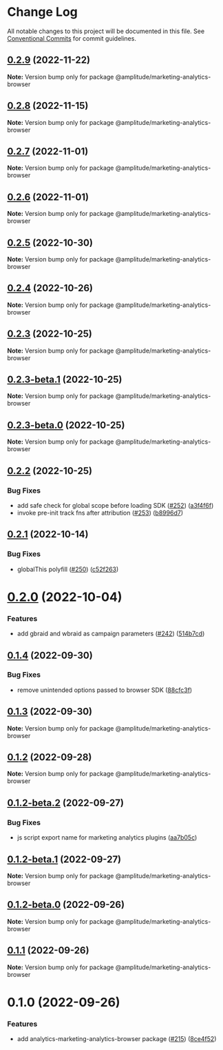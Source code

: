 # Change Log

All notable changes to this project will be documented in this file.
See [Conventional Commits](https://conventionalcommits.org) for commit guidelines.

## [0.2.9](https://github.com/amplitude/Amplitude-TypeScript/compare/@amplitude/marketing-analytics-browser@0.2.8...@amplitude/marketing-analytics-browser@0.2.9) (2022-11-22)

**Note:** Version bump only for package @amplitude/marketing-analytics-browser





## [0.2.8](https://github.com/amplitude/Amplitude-TypeScript/compare/@amplitude/marketing-analytics-browser@0.2.7...@amplitude/marketing-analytics-browser@0.2.8) (2022-11-15)

**Note:** Version bump only for package @amplitude/marketing-analytics-browser





## [0.2.7](https://github.com/amplitude/Amplitude-TypeScript/compare/@amplitude/marketing-analytics-browser@0.2.6...@amplitude/marketing-analytics-browser@0.2.7) (2022-11-01)

**Note:** Version bump only for package @amplitude/marketing-analytics-browser





## [0.2.6](https://github.com/amplitude/Amplitude-TypeScript/compare/@amplitude/marketing-analytics-browser@0.2.5...@amplitude/marketing-analytics-browser@0.2.6) (2022-11-01)

**Note:** Version bump only for package @amplitude/marketing-analytics-browser





## [0.2.5](https://github.com/amplitude/Amplitude-TypeScript/compare/@amplitude/marketing-analytics-browser@0.2.4...@amplitude/marketing-analytics-browser@0.2.5) (2022-10-30)

**Note:** Version bump only for package @amplitude/marketing-analytics-browser





## [0.2.4](https://github.com/amplitude/Amplitude-TypeScript/compare/@amplitude/marketing-analytics-browser@0.2.3...@amplitude/marketing-analytics-browser@0.2.4) (2022-10-26)

**Note:** Version bump only for package @amplitude/marketing-analytics-browser





## [0.2.3](https://github.com/amplitude/Amplitude-TypeScript/compare/@amplitude/marketing-analytics-browser@0.2.3-beta.1...@amplitude/marketing-analytics-browser@0.2.3) (2022-10-25)

**Note:** Version bump only for package @amplitude/marketing-analytics-browser





## [0.2.3-beta.1](https://github.com/amplitude/Amplitude-TypeScript/compare/@amplitude/marketing-analytics-browser@0.2.3-beta.0...@amplitude/marketing-analytics-browser@0.2.3-beta.1) (2022-10-25)

**Note:** Version bump only for package @amplitude/marketing-analytics-browser





## [0.2.3-beta.0](https://github.com/amplitude/Amplitude-TypeScript/compare/@amplitude/marketing-analytics-browser@0.2.2...@amplitude/marketing-analytics-browser@0.2.3-beta.0) (2022-10-25)

**Note:** Version bump only for package @amplitude/marketing-analytics-browser





## [0.2.2](https://github.com/amplitude/Amplitude-TypeScript/compare/@amplitude/marketing-analytics-browser@0.2.1...@amplitude/marketing-analytics-browser@0.2.2) (2022-10-25)


### Bug Fixes

* add safe check for global scope before loading SDK ([#252](https://github.com/amplitude/Amplitude-TypeScript/issues/252)) ([a3f4f6f](https://github.com/amplitude/Amplitude-TypeScript/commit/a3f4f6f7b11abd9cdbdf064e31e32d5fc3e92031))
* invoke pre-init track fns after attribution ([#253](https://github.com/amplitude/Amplitude-TypeScript/issues/253)) ([b8996d7](https://github.com/amplitude/Amplitude-TypeScript/commit/b8996d793f74d388c1a96e0cde5c0ac060c1e565))





## [0.2.1](https://github.com/amplitude/Amplitude-TypeScript/compare/@amplitude/marketing-analytics-browser@0.2.0...@amplitude/marketing-analytics-browser@0.2.1) (2022-10-14)


### Bug Fixes

* globalThis polyfill ([#250](https://github.com/amplitude/Amplitude-TypeScript/issues/250)) ([c52f263](https://github.com/amplitude/Amplitude-TypeScript/commit/c52f2631f7a1884a7bac89538407681f6224a27e))





# [0.2.0](https://github.com/amplitude/Amplitude-TypeScript/compare/@amplitude/marketing-analytics-browser@0.1.4...@amplitude/marketing-analytics-browser@0.2.0) (2022-10-04)


### Features

* add gbraid and wbraid as campaign parameters ([#242](https://github.com/amplitude/Amplitude-TypeScript/issues/242)) ([514b7cd](https://github.com/amplitude/Amplitude-TypeScript/commit/514b7cdea9fee0c4e61479b087f7acdfea889350))





## [0.1.4](https://github.com/amplitude/Amplitude-TypeScript/compare/@amplitude/marketing-analytics-browser@0.1.3...@amplitude/marketing-analytics-browser@0.1.4) (2022-09-30)


### Bug Fixes

* remove unintended options passed to browser SDK ([88cfc3f](https://github.com/amplitude/Amplitude-TypeScript/commit/88cfc3f26626ad0f8419c2b94f044a2a04f5cc86))





## [0.1.3](https://github.com/amplitude/Amplitude-TypeScript/compare/@amplitude/marketing-analytics-browser@0.1.2...@amplitude/marketing-analytics-browser@0.1.3) (2022-09-30)

**Note:** Version bump only for package @amplitude/marketing-analytics-browser





## [0.1.2](https://github.com/amplitude/Amplitude-TypeScript/compare/@amplitude/marketing-analytics-browser@0.1.2-beta.2...@amplitude/marketing-analytics-browser@0.1.2) (2022-09-28)

**Note:** Version bump only for package @amplitude/marketing-analytics-browser





## [0.1.2-beta.2](https://github.com/amplitude/Amplitude-TypeScript/compare/@amplitude/marketing-analytics-browser@0.1.2-beta.1...@amplitude/marketing-analytics-browser@0.1.2-beta.2) (2022-09-27)


### Bug Fixes

* js script export name for marketing analytics plugins ([aa7b05c](https://github.com/amplitude/Amplitude-TypeScript/commit/aa7b05cb192e23924081a363f3567573f76a3b62))





## [0.1.2-beta.1](https://github.com/amplitude/Amplitude-TypeScript/compare/@amplitude/marketing-analytics-browser@0.1.2-beta.0...@amplitude/marketing-analytics-browser@0.1.2-beta.1) (2022-09-27)

**Note:** Version bump only for package @amplitude/marketing-analytics-browser





## [0.1.2-beta.0](https://github.com/amplitude/Amplitude-TypeScript/compare/@amplitude/marketing-analytics-browser@0.1.1...@amplitude/marketing-analytics-browser@0.1.2-beta.0) (2022-09-26)

**Note:** Version bump only for package @amplitude/marketing-analytics-browser





## [0.1.1](https://github.com/amplitude/Amplitude-TypeScript/compare/@amplitude/marketing-analytics-browser@0.1.0...@amplitude/marketing-analytics-browser@0.1.1) (2022-09-26)

**Note:** Version bump only for package @amplitude/marketing-analytics-browser





# 0.1.0 (2022-09-26)


### Features

* add analytics-marketing-analytics-browser package ([#215](https://github.com/amplitude/Amplitude-TypeScript/issues/215)) ([8ce4f52](https://github.com/amplitude/Amplitude-TypeScript/commit/8ce4f5288868c7f63fd08be82510b4ed9029381a))
